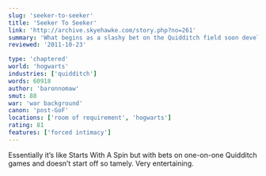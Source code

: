 ```yaml
---
slug: 'seeker-to-seeker'
title: 'Seeker To Seeker'
link: 'http://archive.skyehawke.com/story.php?no=261'
summary: 'What begins as a slashy bet on the Quidditch field soon develops into something much more significant.'
reviewed: '2011-10-23'

type: 'chaptered'
world: 'hogwarts'
industries: ['quidditch']
words: 60918
author: 'baronnomaw'
smut: 88
war: 'war background'
canon: 'post-GoF'
locations: ['room of requirement', 'hogwarts']
rating: 81
features: ['forced intimacy']
---
```


Essentially it’s like Starts With A Spin but with bets on one-on-one Quidditch games and doesn’t start off so tamely. Very entertaining.
